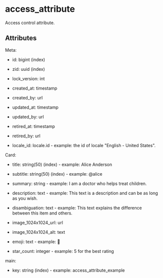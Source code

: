 # access_attribute

Access control attribute.


## Attributes

Meta:

  * id: bigint (index)

  * zid: uuid (index)

  * lock_version: int

  * created_at: timestamp

  * created_by: url

  * updated_at: timestamp

  * updated_by: url

  * retired_at: timestamp

  * retired_by: url

  * locale_id: locale.id - example: the id of locale "English - United States".


Card:

  * title: string(50) (index) - example: Alice Anderson


  * subtitle: string(50) (index) - example: @alice


  * summary: string - example: I am a doctor who helps treat children.


  * description: text - example: This text is a description and can be as long as you wish.


  * disambiguation: text - example: This text explains the difference between this item and others.


  * image_1024x1024_url: url

  * image_1024x1024_alt: text

  * emoji: text - example: 🚀


  * star_count: integer - example: 5 for the best rating


main:

  * key: string (index) - example: access_attribute_example


